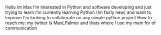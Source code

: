 Hello im Max
I’m interested in Python and software developing and just trying to learn
I’m currently learning Python (Im fairly new) and want to improve
I’m looking to collaborate on any simple python project
How to reach me: my twitter is MaxLPalmer and thats where I use my main for of communication
<!---
MaxLukaPalmer/MaxLukaPalmer is a ✨ special ✨ repository because its `README.md` (this file) appears on your GitHub profile.
You can click the Preview link to take a look at your changes.
--->
